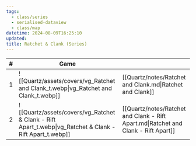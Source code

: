```yaml
---
tags:
  - class/series
  - serialised-dataview
  - class/map
datetime: 2024-08-09T16:25:10
updated: 
title: Ratchet & Clank (Series)
---
```

<!-- QueryToSerialize: table without id sequence as "#", embed(link(thumbnail)) as Game, file.link as ""  from #class/video-game where series = [[]] sort sequence -->
<!-- SerializedQuery: table without id sequence as "#", embed(link(thumbnail)) as Game, file.link as ""  from #class/video-game where series = [[]] sort sequence -->

| # | Game                                                                                                     |                                                                                    |
| - | -------------------------------------------------------------------------------------------------------- | ---------------------------------------------------------------------------------- |
| 1 | ![[Quartz/assets/covers/vg_Ratchet and Clank_t.webp\|vg_Ratchet and Clank_t.webp]]                       | [[Quartz/notes/Ratchet and Clank.md\|Ratchet and Clank]]                           |
| 2 | ![[Quartz/assets/covers/vg_Ratchet & Clank - Rift Apart_t.webp\|vg_Ratchet & Clank - Rift Apart_t.webp]] | [[Quartz/notes/Ratchet and Clank - Rift Apart.md\|Ratchet and Clank - Rift Apart]] |
<!-- SerializedQuery END -->
